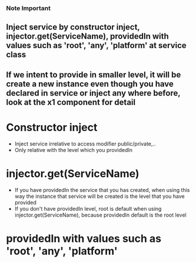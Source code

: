### Note Important

## Inject service by constructor inject, injector.get(ServiceName), providedIn with values such as 'root', 'any', 'platform' at service class

## If we intent to provide in smaller level, it will be create a new instance even though you have declared in service or inject any where before, look at the x1 component for detail

# Constructor inject

- Inject service irrelative to access modifier public/private,..
- Only relative with the level which you providedIn

# injector.get(ServiceName)

- If you have providedIn the service that you has created, when using this way the instance that service will be created is the level that you have provided
- If you don't have providedIn level, root is default when using injector.get(ServiceName), because providedIn default is the root level

# providedIn with values such as 'root', 'any', 'platform'
